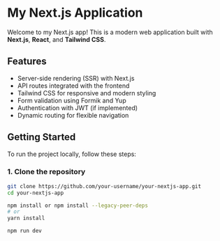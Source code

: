# My Next.js Application

Welcome to my Next.js app! This is a modern web application built with **Next.js**, **React**, and **Tailwind CSS**.

## Features
- Server-side rendering (SSR) with Next.js
- API routes integrated with the frontend
- Tailwind CSS for responsive and modern styling
- Form validation using Formik and Yup
- Authentication with JWT (if implemented)
- Dynamic routing for flexible navigation

## Getting Started

To run the project locally, follow these steps:

### 1. Clone the repository

```bash
git clone https://github.com/your-username/your-nextjs-app.git
cd your-nextjs-app

npm install or npm install --legacy-peer-deps
# or
yarn install

npm run dev
